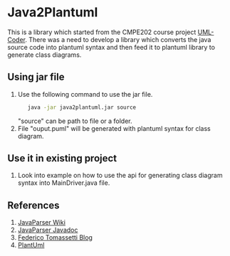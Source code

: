 # Java2Plantuml
This is a library which started from the CMPE202 course project [UML-Coder](https://github.com/nguyensjsu/uml-coder-2017). There was a need to develop a library which converts the java source code into plantuml syntax and then feed it to plantuml library to generate class diagrams.


## Using jar file

  1. Use the following command to use the jar file.
     ```sh
        java -jar java2plantuml.jar source
     ```
     "source" can be path to file or a folder.
  2. File "ouput.puml" will be generated with plantuml syntax for class diagram.

## Use it in existing project

1. Look into example on how to use the api for generating class diagram syntax into MainDriver.java file.



## References

1. [JavaParser Wiki](https://github.com/javaparser/javaparser/wiki)
2. [JavaParser Javadoc](http://www.javadoc.io/doc/com.github.javaparser/javaparser-core/3.4.0)
3. [Federico Tomassetti Blog](https://tomassetti.me/getting-started-with-javaparser-analyzing-java-code-programmatically/)
4. [PlantUml](http://plantuml.com/)